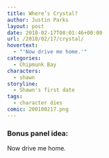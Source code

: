 ```yaml
---
title: Where’s Crystal?
author: Justin Parks
layout: post
date: 2010-02-17T08:01:46+00:00
url: /2010/02/17/crystal/
hovertext:
  - "'Now drive me home.'"
categories:
  - Chipmunk Bay
characters:
  - shawn
storyline:
  - Shawn's first date
tags:
  - character dies  
comic: 200100217.png 
---
```

### Bonus panel idea:
Now drive me home.